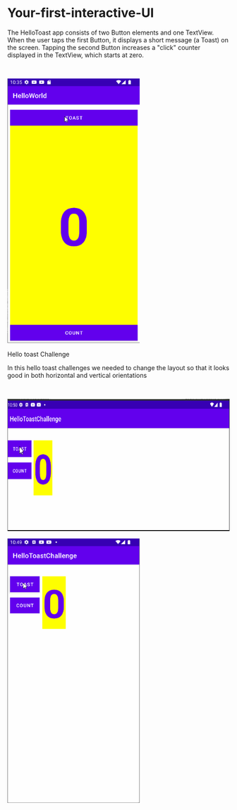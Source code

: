 # Your-first-interactive-UI

<p>The HelloToast app consists of two Button elements and one TextView. When the user taps the first Button, it displays a short message (a Toast) on the screen. Tapping the second Button increases a "click" counter displayed in the TextView, which starts at zero.</p><br/>

<img src="screenshots/hellotoast.gif" width="300px" height="600px"><br/>

Hello toast Challenge<br/>

<p>In this hello toast challenges we needed to change the layout so that it looks good in both horizontal and vertical orientations</p><br/>

<img src="screenshots/challenge_land.gif" width="600px" height="300px"><br/>

<img src="screenshots/hellotoastchallenge.gif" width="300px" height="600px">
